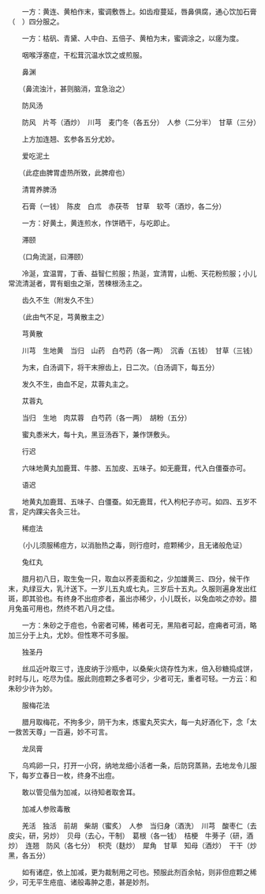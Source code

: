 <!-- { "loadSidebar": true } -->
　　一方：黄连、黄柏作末，蜜调敷唇上。如齿疳蔓延，唇鼻俱腐，通心饮加石膏（　）四分服之。

　　一方：枯矾、青黛、人中白、五倍子、黄柏为末，蜜调涂之，以瘥为度。

　　咽喉浮塞症，干松茸沉温水饮之或煎服。

　　鼻渊

　　（鼻流浊汁，甚则脑消，宜急治之）

　　防风汤

　　防风　片芩（酒炒）　川芎　麦门冬（各五分）　人参（二分半）　甘草（三分）

　　上方加连翘、玄参各五分尤妙。

　　爱吃泥土

　　（此症由脾胃虚热所致，此脾疳也）

　　清胃养脾汤

　　石膏（一钱）　陈皮　白朮　赤茯苓　甘草　软芩（酒炒，各二分）

　　一方：好黄土，黄连煎水，作饼晒干，与吃即止。

　　滞颐

　　（口角流涎，曰滞颐）

　　冷涎，宜温胃，丁香、益智仁煎服；热涎，宜清胃，山栀、天花粉煎服；小儿常流清涎者，胃有蛔虫之渐，苦楝根汤主之。

　　齿久不生（附发久不生）

　　（此由气不足，芎黄散主之）

　　芎黄散

　　川芎　生地黄　当归　山药　白芍药（各一两）　沉香（五钱）　甘草（三钱）

　　为末，白汤调下，将干末擦齿上，日二次。（白汤调下，每五分）

　　发久不生，由血不足，苁蓉丸主之。

　　苁蓉丸

　　当归　生地　肉苁蓉　白芍药（各一两）　胡粉（五分）

　　蜜丸黍米大，每十丸，黑豆汤吞下，兼作饼敷头。

　　行迟

　　六味地黄丸加鹿茸、牛膝、五加皮、五味子。如无鹿茸，代入白僵蚕亦可。

　　语迟

　　地黄丸加鹿茸、五味子、白僵蚕。如无鹿茸，代入枸杞子亦可。如四、五岁不言，足内踝尖各灸三壮。

　　稀痘法

　　（小儿须服稀痘方，以消胎热之毒，则行痘时，痘颗稀少，且无诸般危证）

　　兔红丸

　　腊月初八日，取生兔一只，取血以荞麦面和之，少加雄黄三、四分，候干作末，丸绿豆大，乳汁送下。一岁儿五丸或七丸，三岁后十五丸。久服则遍身发出红斑，即其验也。有终身不出痘疹者，虽出亦稀少，小儿既长，以兔血啖之亦妙。腊月兔虽可用也，然终不若八月之佳。

　　一方：朱砂之于痘也，令密者可稀，稀者可无，黑陷者可起，痘痈者可消，略加三分于上丸，尤妙。但性寒不可多服。

　　独圣丹

　　丝瓜近叶取三寸，连皮纳于沙瓶中，以桑柴火烧存性为末，倍入砂糖捣成饼，时时与儿，吃尽为佳。服此则痘颗之多者可少，少者可无，重者可轻。一方云：和朱砂少许为妙。

　　服梅花法

　　腊月取梅花，不拘多少，阴干为末，炼蜜丸芡实大，每一丸好酒化下，念「太一救苦天尊」一百遍，妙不可言。

　　龙凤膏

　　乌鸡卵一只，打开一小窍，纳地龙细小活者一条，后防窍蒸熟，去地龙令儿服下，每岁立春日一枚，终身不出痘。

　　敢以管见偕为加减，以待知者取舍耳。

　　加减人参败毒散

　　羌活　独活　前胡　柴胡（蜜炙）　人参　当归身（酒洗）　川芎　酸枣仁（去皮尖，研，另炒）　贝母（去心，干制）　葛根（各一钱）　桔梗　牛蒡子（研，酒炒）　连翘　防风（各七分）　枳壳（麸炒）　犀角　甘草　知母（酒炒）　干干（炒黑，各五分）

　　如有诸症，依上加减，更为裁制用之可也。预服此剂百余帖，则非但痘颗之稀少，可无平生疮疽、诸般毒肿之患，甚是妙剂。

　　

